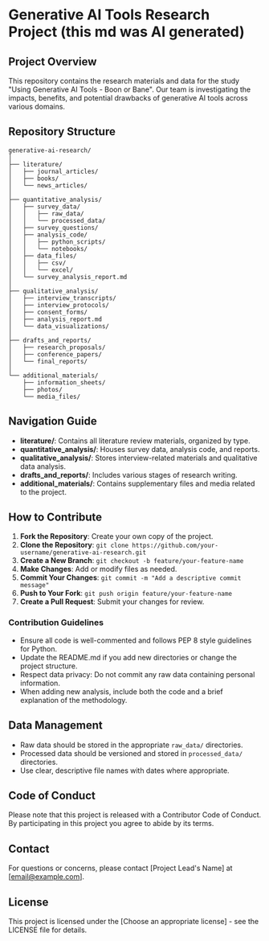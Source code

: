 # Generative AI Tools Research Project (this md was AI generated)

## Project Overview
This repository contains the research materials and data for the study "Using Generative AI Tools - Boon or Bane". Our team is investigating the impacts, benefits, and potential drawbacks of generative AI tools across various domains.

## Repository Structure

```
generative-ai-research/
│
├── literature/
│   ├── journal_articles/
│   ├── books/
│   └── news_articles/
│
├── quantitative_analysis/
│   ├── survey_data/
│   │   ├── raw_data/
│   │   └── processed_data/
│   ├── survey_questions/
│   ├── analysis_code/
│   │   ├── python_scripts/
│   │   └── notebooks/
│   ├── data_files/
│   │   ├── csv/
│   │   └── excel/
│   └── survey_analysis_report.md
│
├── qualitative_analysis/
│   ├── interview_transcripts/
│   ├── interview_protocols/
│   ├── consent_forms/
│   ├── analysis_report.md
│   └── data_visualizations/
│
├── drafts_and_reports/
│   ├── research_proposals/
│   ├── conference_papers/
│   └── final_reports/
│
└── additional_materials/
    ├── information_sheets/
    ├── photos/
    └── media_files/
```

## Navigation Guide

- **literature/**: Contains all literature review materials, organized by type.
- **quantitative_analysis/**: Houses survey data, analysis code, and reports.
- **qualitative_analysis/**: Stores interview-related materials and qualitative data analysis.
- **drafts_and_reports/**: Includes various stages of research writing.
- **additional_materials/**: Contains supplementary files and media related to the project.

## How to Contribute

1. **Fork the Repository**: Create your own copy of the project.
2. **Clone the Repository**: `git clone https://github.com/your-username/generative-ai-research.git`
3. **Create a New Branch**: `git checkout -b feature/your-feature-name`
4. **Make Changes**: Add or modify files as needed.
5. **Commit Your Changes**: `git commit -m "Add a descriptive commit message"`
6. **Push to Your Fork**: `git push origin feature/your-feature-name`
7. **Create a Pull Request**: Submit your changes for review.

### Contribution Guidelines

- Ensure all code is well-commented and follows PEP 8 style guidelines for Python.
- Update the README.md if you add new directories or change the project structure.
- Respect data privacy: Do not commit any raw data containing personal information.
- When adding new analysis, include both the code and a brief explanation of the methodology.

## Data Management

- Raw data should be stored in the appropriate `raw_data/` directories.
- Processed data should be versioned and stored in `processed_data/` directories.
- Use clear, descriptive file names with dates where appropriate.

## Code of Conduct

Please note that this project is released with a Contributor Code of Conduct. By participating in this project you agree to abide by its terms.

## Contact

For questions or concerns, please contact [Project Lead's Name] at [email@example.com].

## License

This project is licensed under the [Choose an appropriate license] - see the LICENSE file for details.
